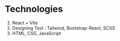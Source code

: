 # Technologies

1. React + Vite
2. Designing Tool : Tailwind, Bootstrap-React, SCSS
3. HTML, CSS, JavaScript
